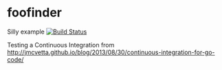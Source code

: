 foofinder
=========
Silly example
[![Build Status](https://travis-ci.org/tobbysembiring/foofinder.svg?branch=master)](https://travis-ci.org/tobbysembiring/foofinder)

Testing a Continuous Integration from http://jmcvetta.github.io/blog/2013/08/30/continuous-integration-for-go-code/
